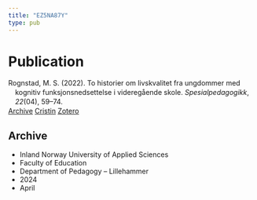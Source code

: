 ```yaml
---
title: "EZ5NA87Y"
type: pub
---
```

<h1>Publication</h1>
<article id="csl-bib-container-EZ5NA87Y" class="csl-bib-container">
  <div class="csl-bib-body" style="line-height: 1.35; padding-left: 1em; text-indent:-1em;">
  <div class="csl-entry">Rognstad, M. S. (2022). To historier om livskvalitet fra ungdommer med kognitiv funksjonsnedsettelse i videreg&#xE5;ende skole. <i>Spesialpedagogikk</i>, <i>22</i>(04), 59&#x2013;74.</div>
</div>
  <div class="csl-bib-buttons">
    <a href="#taxonomy-article-EZ5NA87Y" class="csl-bib-button">Archive</a>
    <a href="https://app.cristin.no/results/show.jsf?id=2264654" alt="Cristin URL" class="csl-bib-button">Cristin</a>
    <a href="http://zotero.org/groups/5402882/items/EZ5NA87Y" alt="Zotero URL" class="csl-bib-button">Zotero</a>
  </div>
  <div id="csl-bib-meta-container-EZ5NA87Y"></div>
</article>
<div id="csl-bib-meta-EZ5NA87Y" class="csl-bib-meta">
  <article id="taxonomy-article-EZ5NA87Y" class="taxonomy-article">
    <h1>Archive</h1>
    <ul>
      <li>Inland Norway University of Applied Sciences</li>
      <li>Faculty of Education</li>
      <li>Department of Pedagogy – Lillehammer</li>
      <li>2024</li>
      <li>April</li>
    </ul>
  </article>
</div>
